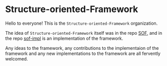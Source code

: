 # Structure-oriented-Framework

Hello to everyone! This is the `Structure-oriented-Framework` organization.

The idea of `Structure-oriented-Framework` itself was in the repo [SOF](https://github.com/Structure-oriented-Framework/SOF), and in the repo [sof-impl](https://github.com/Structure-oriented-Framework/sof-impl) is an implementation of the framework.

Any ideas to the framework, any contributions to the implementaion of the framework and any new implementations to the framework are all fervently welcomed.
